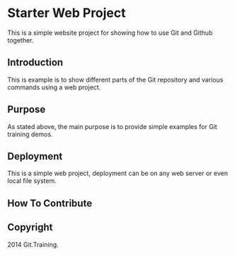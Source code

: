 # Starter Web Project

This is a simple website project for showing how  to use Git and Github together.

## Introduction

This is example is to show different parts of the Git repository and various commands using a web project.

## Purpose
 
As stated above, the main purpose is to provide simple examples for Git training demos.

## Deployment

This is a simple web project, deployment can be on any web server or even local file system.

## How To Contribute

## Copyright

2014 Git.Training.